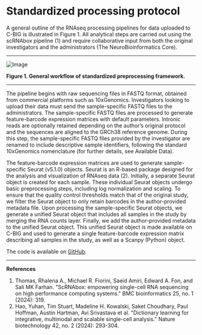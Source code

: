 # Standardized processing protocol

A general outline of the RNAseq processing pipelines for data uploaded to C-BIG is illustrated in Figure 1. All analytical steps are carried out using the scRNAbox pipeline (1) and require collaborative input from both the original investigators and the administrators (The NeuroBioinformatics Core). <br />

- - - -

![Image](https://github.com/user-attachments/assets/b53f60b6-f6c3-447d-81d8-f6abad83d767)

 **Figure 1. General workflow of standardized preprocessing framework.** 

- - - -

The pipeline begins with raw sequencing files in FASTQ format, obtained from commercial platforms such as 10xGenomics. Investigators looking to upload their data must send the sample-specific FASTQ files to the administrators. The sample-specific FASTQ files are processed to generate feature-barcode expression matrices with default parameters. Intronic reads are optionally retained depending on the author’s original protocol and the sequences are aligned to the GRCh38 reference genome. During this step, the sample-specific FASTQ files provided by the investigator are renamed to include descriptive sample identifiers, following the standard 10xGenomics nomenclature (for further details, see Available Data).

The feature-barcode expression matrices are used to generate sample-specific Seurat (v5.1.0) objects. Seurat is an R-based package designed for the analysis and visualization of RNAseq data (2). Initially, a separate Seurat object is created for each sample. These individual Seurat objects undergo basic preprocessing steps, including log normalization and scaling. To ensure that the quality control thresholds match that of the original study, we filter the Seurat object to only retain barcodes in the author-provided metadata file. Upon processing the sample-specific Seurat objects, we generate a unified Seurat object that includes all samples in the study by merging the RNA counts layer. Finally, we add the author-provided metadata to the unified Seurat object. This unified Seurat object is made available on C-BIG and used to generate a single feature-barcode expression matrix describing all samples in the study, as well as a Scanpy (Python) object.

The code is available on [GitHub](https://github.com/mfiorini9/CBIG_scRNAseq). 

- - - -
**References**

1. Thomas, Rhalena A., Michael R. Fiorini, Saeid Amiri, Edward A. Fon, and Sali MK Farhan. "ScRNAbox: empowering single-cell RNA sequencing on high performance computing systems." BMC bioinformatics 25, no. 1 (2024): 319.  <br />
2. Hao, Yuhan, Tim Stuart, Madeline H. Kowalski, Saket Choudhary, Paul Hoffman, Austin Hartman, Avi Srivastava et al. "Dictionary learning for integrative, multimodal and scalable single-cell analysis." Nature biotechnology 42, no. 2 (2024): 293-304. <br />
